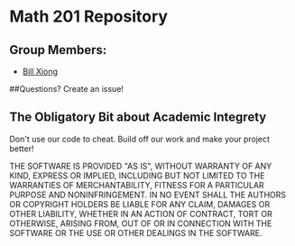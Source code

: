 Math 201 Repository
========

Group Members:
--------
* [Bill Xiong](http://billxiong.com)

##Questions?
Create an issue!

## The Obligatory Bit about Academic Integrety ##
Don't use our code to cheat. Build off our work and make your project better!

THE SOFTWARE IS PROVIDED "AS IS", WITHOUT WARRANTY OF ANY KIND, EXPRESS OR
IMPLIED, INCLUDING BUT NOT LIMITED TO THE WARRANTIES OF MERCHANTABILITY,
FITNESS FOR A PARTICULAR PURPOSE AND NONINFRINGEMENT. IN NO EVENT SHALL THE
AUTHORS OR COPYRIGHT HOLDERS BE LIABLE FOR ANY CLAIM, DAMAGES OR OTHER
LIABILITY, WHETHER IN AN ACTION OF CONTRACT, TORT OR OTHERWISE, ARISING FROM,
OUT OF OR IN CONNECTION WITH THE SOFTWARE OR THE USE OR OTHER DEALINGS IN
THE SOFTWARE.
